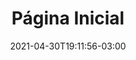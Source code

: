 ---
# Essential settings
title: "Página Inicial"
type: "page"
date: 2021-04-30T19:11:56-03:00
translationKey: "Homepage"

# Scheduling
draft: false
---